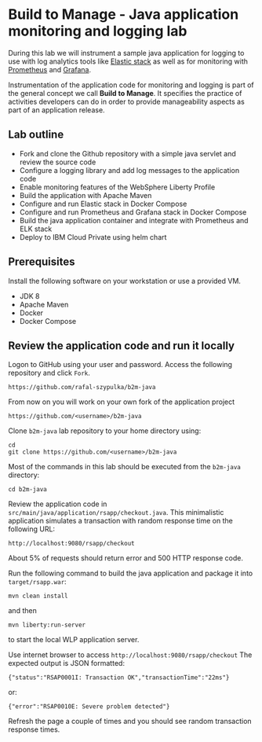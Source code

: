 # Build to Manage - Java application monitoring and logging lab

During this lab we will instrument a sample java application for logging to use with log analytics tools like [Elastic stack](http://elastic.co) as well as for monitoring with [Prometheus](https://prometheus.io) and [Grafana](https://grafana.com).

Instrumentation of the application code for monitoring and logging is part of the general concept we call **Build to Manage**. It specifies the practice of activities developers can do in order to provide manageability aspects as part of an application release.

## Lab outline

- Fork and clone the Github repository with a simple java servlet and review the source code
- Configure a logging library and add log messages to the application code
- Enable monitoring features of the WebSphere Liberty Profile
- Build the application with Apache Maven
- Configure and run Elastic stack in Docker Compose
- Configure and run Prometheus and Grafana stack in Docker Compose
- Build the java application container and integrate with Prometheus and ELK stack
- Deploy to IBM Cloud Private using helm chart

## Prerequisites
Install the following software on your workstation or use a provided VM.

- JDK 8
- Apache Maven
- Docker
- Docker Compose

## Review the application code and run it locally

Logon to GitHub using your user and password.
Access the following repository and click `Fork`.

```
https://github.com/rafal-szypulka/b2m-java
```

From now on you will work on your own fork of the application project

```
https://github.com/<username>/b2m-java
```

Clone `b2m-java` lab repository to your home directory using:

```
cd
git clone https://github.com/<username>/b2m-java
```

Most of the commands in this lab should be executed from the `b2m-java` directory:

```
cd b2m-java
```

Review the application code in `src/main/java/application/rsapp/checkout.java`. 
This minimalistic application simulates a transaction with random response time on the following URL:

```
http://localhost:9080/rsapp/checkout
```

About 5% of requests should return error and 500 HTTP response code.

Run the following command to build the java application and package it into `target/rsapp.war`:

```
mvn clean install
```
 and then 
``` 
mvn liberty:run-server
``` 
to start the local WLP application server.


Use internet browser to access `http://localhost:9080/rsapp/checkout`
The expected output is JSON formatted:

```
{"status":"RSAP0001I: Transaction OK","transactionTime":"22ms"}
```

or:

```
{"error":"RSAP0010E: Severe problem detected"}
```

Refresh the page a couple of times and you should see random transaction response times. 